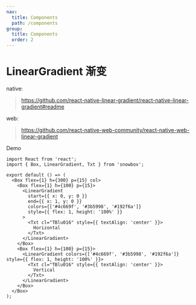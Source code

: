 ```yaml
---
nav:
  title: Components
  path: /components
group:
  title: Components
  order: 2
---
```


# LinearGradient 渐变

native:

> https://github.com/react-native-linear-gradient/react-native-linear-gradient#readme

web:

> https://github.com/react-native-web-community/react-native-web-linear-gradient

Demo

```tsx
import React from 'react';
import { Box, LinearGradient, Txt } from 'snowbox';

export default () => (
  <Box flex={1} h={300} p={15} col>
    <Box flex={1} h={100} p={15}>
      <LinearGradient
        start={{ x: 0, y: 0 }}
        end={{ x: 1, y: 0 }}
        colors={['#4c669f', '#3b5998', '#192f6a']}
        style={{ flex: 1, height: '100%' }}
      >
        <Txt cl="TBlu016" style={{ textAlign: 'center' }}>
          Horizontal
        </Txt>
      </LinearGradient>
    </Box>
    <Box flex={1} h={100} p={15}>
      <LinearGradient colors={['#4c669f', '#3b5998', '#192f6a']} style={{ flex: 1, height: '100%' }}>
        <Txt cl="TBlu016" style={{ textAlign: 'center' }}>
          Vertical
        </Txt>
      </LinearGradient>
    </Box>
  </Box>
);
```

<API src="./index.native.js"></API>
